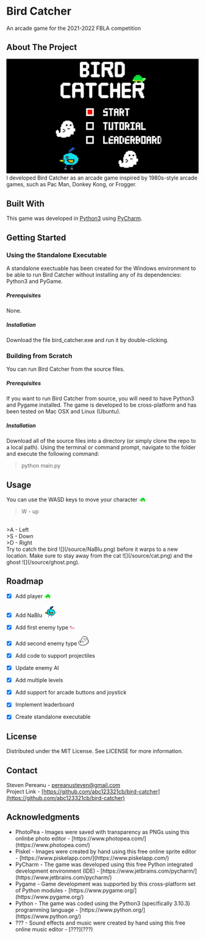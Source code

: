 # Bird Catcher
An arcade game for the 2021-2022 FBLA competition

## About The Project
![](/img/title_screen.jpg)
I developed Bird Catcher as an arcade game inspired by 1980s-style arcade games, such as Pac Man, Donkey Kong, or Frogger.



## Built With
This game was developed in [Python3](https://www.python.org/) using [PyCharm](https://www.jetbrains.com/pycharm/).



## Getting Started
### Using the Standalone Executable
A standalone exectuable has been created for the Windows environment to be able to run Bird Catcher without installing any of its dependencies: Python3 and PyGame.
##### Prerequisites
None.
##### Installation
Download the file bird_catcher.exe and run it by double-clicking.

### Building from Scratch
You can run Bird Catcher from the source files.
##### Prerequisites
If you want to run Bird Catcher from source, you will need to have Python3 and Pygame installed. The game is developed to be cross-platform and has been tested on Mac OSX and Linux (Ubuntu).
##### Installation
Download all of the source files into a directory (or simply clone the repo to a local path). Using the terminal or command prompt, navigate to the folder and execute the following command:
>python main.py



## Usage
You can use the WASD keys to move your character ![](/source/turtle.png)
>W - up
<br />
>A - Left
<br />
>S - Down
<br />
>D - Right
<br />
Try to catch the bird ![](/source/NaBlu.png) before it warps to a new location. Make sure to stay away from the cat ![](/source/cat.png) and the ghost ![](/source/ghost.png).



## Roadmap
- [x] Add player ![](/source/turtle.png)
- [x] Add NaBlu ![](/source/NaBlu.png)
- [x] Add first enemy type ![](/source/cat.png)
- [x] Add second enemy type ![](/source/ghost.png)
- [x] Add code to support projectiles
- [x] Update enemy AI
- [x] Add multiple levels
- [x] Add support for arcade buttons and joystick
- [x] Implement leaderboard
- [x] Create standalone executable


## License
Distributed under the MIT License. See LICENSE for more information.



## Contact
Steven Pereanu - [pereanusteven@gmail.com](mailto:pereanusteven@gmail)
<br />
Project Link - [https://github.com/abc123321cb/bird-catcher](https://github.com/abc123321cb/bird-catcher)



## Acknowledgments
<ul>
<li>PhotoPea - Images were saved with transparency as PNGs using this onlinbe photo editor - [https://www.photopea.com/](https://www.photopea.com/)</li>
<li>Piskel - Images were created by hand using this free online sprite editor - [https://www.piskelapp.com/](https://www.piskelapp.com/)</li>
<li>PyCharm - The game was developed using this free Python integrated development environment (IDE) - [https://www.jetbrains.com/pycharm/](https://www.jetbrains.com/pycharm/)</li>
<li>Pygame - Game development was supported by this cross-platform set of Python modules - [https://www.pygame.org/](https://www.pygame.org/)</li>
<li>Python - The game was coded using the Python3 (specifically 3.10.3) programming language - [https://www.python.org/](https://www.python.org/)</li>
<li>??? - Sound effects and music were created by hand using this free online music editor - [???](???)</li>
</ul>